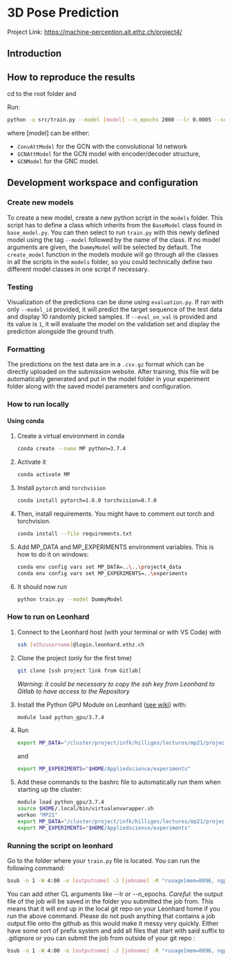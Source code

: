 # 3D Pose Prediction

Project Link: https://machine-perception.ait.ethz.ch/project4/

## Introduction

## How to reproduce the results

cd to the root folder and

Run:

```bash
python -u src/train.py --model [model] --n_epochs 2000 --lr 0.0005 --seed 42 --divide_lr_every 400
```

where [model] can be either:

* `ConvAttModel` for the GCN with the convolutional 1d network
* `GCNAttModel` for the GCN model with encoder/decoder structure,
* `GCNModel` for the GNC model.

## Development workspace and configuration

### Create new models

To create a new model, create a new python script in the `models` folder. This script has to define a class which inherits from the `BaseModel` class found in `base_model.py`. You can then select to run `train.py` with this newly defined model using the tag `--model` followed by the name of the class. If no model arguments are given, the `DummyModel` will be selected by default.
The `create_model` function in the models module will go through all the classes in all the scripts in the `models` folder, so you could technically define two different model classes in one script if necessary.

### Testing

Visualization of the predictions can be done using `evaluation.py`. If ran with only `--model_id` provided, it will predict the target sequence of the test data and display 10 randomly picked samples. If `--eval_on_val` is provided and its value is `1`, it will evaluate the model on the validation set and display the prediction alongside the ground truth.

### Formatting

The predictions on the test data are in a `.csv.gz` format which can be directly uploaded on the submission website. After training, this file will be automatically generated and put in the model folder in your experiment folder along with the saved model parameters and configuration.

### How to run locally

#### Using conda

1. Create a virtual environment in conda

   ```bash
   conda create --name MP python=3.7.4
   ```

1. Activate it

   ```bash
   conda activate MP
   ```

1. Install `pytorch` and `torchvision`

   ```bash
   conda install pytorch=1.6.0 torchvision=0.7.0
   ```

1. Then, install requirements. You might have to comment out torch and torchvision.

   ```bash
   conda install --file requirements.txt
   ```

1. Add MP_DATA and MP_EXPERIMENTS environment variables. This is how to do it on windows:

   ```bash
   conda env config vars set MP_DATA=..\..\project4_data
   conda env config vars set MP_EXPERIMENTS=..\experiments
   ```

1. It should now run

   ```bash
   python train.py --model DummyModel
   ```

### How to run on Leonhard

1. Connect to the Leonhard host (with your terminal or with VS Code) with

   ```bash
   ssh [ethzusername]@login.leonhard.ethz.ch
   ```

1. Clone the project (only for the first time)

   ```bash
   git clone [ssh project link from Gitlab] 
   ```

   *Warning: it could be necessary to copy the ssh key from Leonhard to Gitlab to have access to the Repository*

1. Install the Python GPU Module on Leonhard ([see wiki](https://scicomp.ethz.ch/wiki/Getting_started_with_clusters)) with:

   ```bash
   module load python_gpu/3.7.4
   ```

1. Run

   ```bash
   export MP_DATA="/cluster/project/infk/hilliges/lectures/mp21/project4"
   ```

   and

   ```bash
   export MP_EXPERIMENTS="$HOME/Appliedscience/experiments"
   ```

1. Add these commands to the bashrc file to automatically run them when starting up the cluster:

   ```bash
   module load python_gpu/3.7.4
   source $HOME/.local/bin/virtualenvwrapper.sh
   workon "MP21"
   export MP_DATA="/cluster/project/infk/hilliges/lectures/mp21/project4"
   export MP_EXPERIMENTS="$HOME/Appliedscience/experiments"
   ```

### Running the script on leonhard

Go to the folder where your `train.py` file is located. You can run the following command:

```bash
bsub -n 1 -W 4:00 -o [outputname] -J [jobname] -R "rusage[mem=8096, ngpus_excl_p=1]" python -u train.py --model [model_class_name]
```

You can add other CL arguments like --lr or --n_epochs.
*Careful*: the output file of the job will be saved in the folder you submitted the job from. This means that it will end up in the local git repo on your Leonhard home if you run the above command. Please do not push anything that contains a job output file onto the github as this would make it messy very quickly. Either have some sort of prefix system and add all files that start with said suffix to .gitignore or you can submit the job from outside of your git repo :

```bash
bsub -n 1 -W 4:00 -o [outputname] -J [jobname] -R "rusage[mem=8096, ngpus_excl_p=1]" python -u mp_project/src/train.py --model [model_class_name]
```

